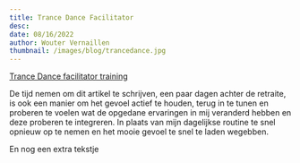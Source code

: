 ```yaml
---
title: Trance Dance Facilitator
desc: 
date: 08/16/2022
author: Wouter Vernaillen
thumbnail: /images/blog/trancedance.jpg
---
```


[Trance Dance facilitator training](https://trance-dance.net/events/trancedance-facilitator-training/)

<iframe-component
    src="https://www.youtube.com/embed/YgY8HZdC7SU"
    title="Trance Dance | trance-dance.net"></iframe-component>

De tijd nemen om dit artikel te schrijven, een paar dagen achter de retraite, is ook een manier om het gevoel actief te houden, terug in te tunen en proberen te voelen wat de opgedane ervaringen in mij veranderd hebben en deze proberen te integreren. In plaats van mijn dagelijkse routine te snel opnieuw op te nemen en het mooie gevoel te snel te laden wegebben.

En nog een extra tekstje
